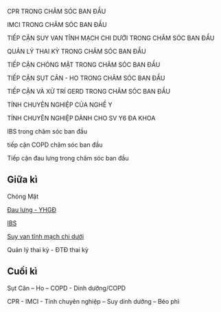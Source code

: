   
CPR TRONG CHĂM SÓC BAN ĐẦU  
IMCI TRONG CHĂM SÓC BAN ĐẦU  
TIẾP CẬN SUY VAN TĨNH MẠCH CHI DƯỚI TRONG CHĂM SÓC BAN ĐẦU  
QUẢN LÝ THAI KỲ TRONG CHĂM SÓC BAN ĐẦU  
TIẾP CẬN CHÓNG MẶT TRONG CHĂM SÓC BAN ĐẦU  
TIẾP CẬN SỤT CÂN - HO TRONG CHĂM SÓC BAN ĐẦU  
TIẾP CẬN VÀ XỬ TRÍ GERD TRONG CHĂM SÓC BAN ĐẦU  
TÍNH CHUYÊN NGHIỆP CỦA NGHỀ Y  
TÍNH CHUYÊN NGHIỆP DÀNH CHO SV Y6 ĐA KHOA  
IBS trong chăm sóc ban đầu  
tiếp cận COPD chăm sóc ban đầu  
Tiếp cận đau lưng trong chăm sóc ban đầu  
  
  
## Giữa kì  
Chóng Mặt  
[Đau lưng - YHGĐ](./%C4%90au%20l%C6%B0ng%20-%20YHG%C4%90.md)  
[IBS](./IBS.md)  
[Suy van tĩnh mạch chi dưới](./Suy%20van%20t%C4%A9nh%20m%E1%BA%A1ch%20chi%20d%C6%B0%E1%BB%9Bi.md)  
Quản lý thai kỳ - ĐTĐ thai kỳ  
  
## Cuối kì  
Sụt Cân – Ho – COPD - Dinh dưỡng/COPD  
CPR - IMCI - Tính chuyên nghiệp – Suy dinh dưỡng – Béo phì